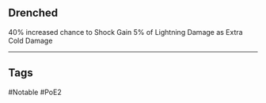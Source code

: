 ## Drenched
40% increased chance to Shock
Gain 5% of Lightning Damage as Extra Cold Damage

---
## Tags
#Notable
#PoE2
